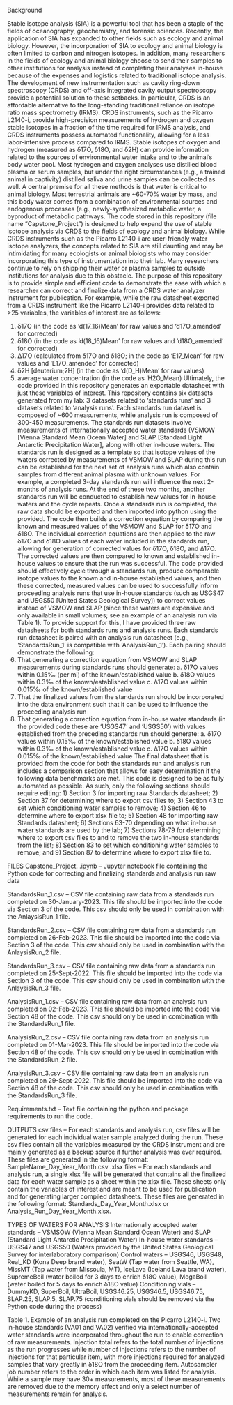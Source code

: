 Background

Stable isotope analysis (SIA) is a powerful tool that has been a staple of the fields of oceanography, geochemistry, and forensic sciences. Recently, the application of SIA has expanded to other fields such as ecology and animal biology. However, the incorporation of SIA to ecology and animal biology is often limited to carbon and nitrogen isotopes. In addition, many researchers in the fields of ecology and animal biology choose to send their samples to other institutions for analysis instead of completing their analyses in-house because of the expenses and logistics related to traditional isotope analysis. The development of new instrumentation such as cavity ring-down spectroscopy (CRDS) and off-axis integrated cavity output spectroscopy provide a potential solution to these setbacks. In particular, CRDS is an affordable alternative to the long-standing traditional reliance on isotope ratio mass spectrometry (IRMS). CRDS instruments, such as the Picarro L2140-i, provide high-precision measurements of hydrogen and oxygen stable isotopes in a fraction of the time required for IRMS analysis, and CRDS instruments possess automated functionality, allowing for a less labor-intensive process compared to IRMS.
	Stable isotopes of oxygen and hydrogen (measured as δ17O, δ18O, and δ2H) can provide information related to the sources of environmental water intake and to the animal’s body water pool. Most hydrogen and oxygen analyses use distilled blood plasma or serum samples, but under the right circumstances (e.g., a trained animal in captivity) distilled saliva and urine samples can be collected as well. A central premise for all these methods is that water is critical to animal biology. Most terrestrial animals are ~60-70% water by mass, and this body water comes from a combination of environmental sources and endogenous processes (e.g., newly-synthesized metabolic water, a byproduct of metabolic pathways.
	The code stored in this repository (file name “Capstone_Project”) is designed to help expand the use of stable isotope analysis via CRDS to the fields of ecology and animal biology. While CRDS instruments such as the Picarro L2140-i are user-friendly water isotope analyzers, the concepts related to SIA are still daunting and may be intimidating for many ecologists or animal biologists who may consider incorporating this type of instrumentation into their lab. Many researchers continue to rely on shipping their water or plasma samples to outside institutions for analysis due to this obstacle. The purpose of this repository is to provide simple and efficient code to demonstrate the ease with which a researcher can correct and finalize data from a CRDS water analyzer instrument for publication. For example, while the raw datasheet exported from a CRDS instrument like the Picarro L2140-i provides data related to >25 variables, the variables of interest are as follows: 
1)	δ17O (in the code as ‘d(17_16)Mean’ for raw values and ‘d17O_amended’ for corrected) 
2)	δ18O (in the code as ‘d(18_16)Mean’ for raw values and ‘d18O_amended’ for corrected)
3)	Δ17O (calculated from δ17O and δ18O; in the code as ‘E17_Mean’ for raw values and ‘E17O_amended’ for corrected)
4)	δ2H [deuterium;2H] (in the code as ‘d(D_H)Mean’ for raw values) 
5)	average water concentration (in the code as ‘H2O_Mean)
Ultimately, the code provided in this repository generates an exportable datasheet with just these variables of interest.
This repository contains six datasets generated from my lab: 3 datasets related to ‘standards runs’ and 3 datasets related to ‘analysis runs’. Each standards run dataset is composed of ~600 measurements, while analysis run is composed of 300-450 measurements. The standards run datasets involve measurements of internationally accepted water standards (VSMOW [Vienna Standard Mean Ocean Water] and SLAP [Standard Light Antarctic Precipitation Water], along with other in-house waters. The standards run is designed as a template so that isotope values of the waters corrected by measurements of VSMOW and SLAP during this run can be established for the next set of analysis runs which also contain samples from different animal plasma with unknown values. For example, a completed 3-day standards run will influence the next 2-months of analysis runs. At the end of these two months, another standards run will be conducted to establish new values for in-house waters and the cycle repeats. Once a standards run is completed, the raw data should be exported and then imported into python using the provided. The code then builds a correction equation by comparing the known and measured values of the VSMOW and SLAP for δ17O and δ18O. The individual correction equations are then applied to the raw δ17O and δ18O values of each water included in the standards run, allowing for generation of corrected values for δ17O, δ18O, and Δ17O. The corrected values are then compared to known and established in-house values to ensure that the run was successful. The code provided should effectively cycle through a standards run, produce comparable isotope values to the known and in-house established values, and then these corrected, measured values can be used to successfully inform proceeding analysis runs that use in-house standards (such as USGS47 and USGS50 [United States Geological Survey]) to correct values instead of VSMOW and SLAP (since these waters are expensive and only available in small volumes; see an example of an analysis run via Table 1). 
	To provide support for this, I have provided three raw datasheets for both standards runs and analysis runs. Each standards run datasheet is paired with an analysis run datasheet (e.g., ‘StandardsRun_1’ is compatible with ‘AnalysisRun_1’). Each pairing should demonstrate the following: 
1)	That generating a correction equation from VSMOW and SLAP measurements during standards runs should generate: 
a.	δ17O values within 0.15‰ (per mi) of the known/established value
b.	δ18O values within 0.3‰ of the known/established value
c.	Δ17O values within 0.015‰ of the known/established value
2)	That the finalized values from the standards run should be incorporated into the data environment such that it can be used to influence the proceeding analysis run
3)	That generating a correction equation from in-house water standards (in the provided code these are ‘USGS47’ and ‘USGS50’) with values established from the preceding standards run should generate: 
a.	δ17O values within 0.15‰ of the known/established value
b.	δ18O values within 0.3‰ of the known/established value
c.	Δ17O values within 0.015‰ of the known/established value
The final datasheet that is provided from the code for both the standards run and analysis run includes a comparison section that allows for easy determination if the following data benchmarks are met. 
	This code is designed to be as fully automated as possible. As such, only the following sections should require editing: 1) Section 3 for importing raw Standards datasheet; 2) Section 37 for determining where to export csv files to; 3) Section 43 to set which conditioning water samples to remove; 4) Section 46 to determine where to export xlsx file to; 5) Section 48 for importing raw Standards datasheet; 6) Sections 63-70 depending on what in-house water standards are used by the lab; 7) Sections 78-79 for determining where to export csv files to and to remove the two in-house standards from the list; 8) Section 83 to set which conditioning water samples to remove; and 9) Section 87 to determine where to export xlsx file to. 

FILES
Capstone_Project. .ipynb – Jupyter notebook file containing the Python code for correcting and finalizing standards and analysis run raw data

StandardsRun_1.csv – CSV file containing raw data from a standards run completed on 30-January-2023. This file should be imported into the code via Section 3 of the code. This csv should only be used in combination with the AnlaysisRun_1 file.

StandardsRun_2.csv – CSV file containing raw data from a standards run completed on 26-Feb-2023. This file should be imported into the code via Section 3 of the code. This csv should only be used in combination with the AnlaysisRun_2 file.

StandardsRun_3.csv – CSV file containing raw data from a standards run completed on 25-Sept-2022. This file should be imported into the code via Section 3 of the code. This csv should only be used in combination with the AnlaysisRun_3 file.

AnalysisRun_1.csv – CSV file containing raw data from an analysis run completed on 02-Feb-2023. This file should be imported into the code via Section 48 of the code. This csv should only be used in combination with the StandardsRun_1 file.

AnalysisRun_2.csv – CSV file containing raw data from an analysis run completed on 01-Mar-2023. This file should be imported into the code via Section 48 of the code. This csv should only be used in combination with the StandardsRun_2 file.

AnalysisRun_3.csv – CSV file containing raw data from an analysis run completed on 29-Sept-2022. This file should be imported into the code via Section 48 of the code. This csv should only be used in combination with the StandardsRun_3 file.

Requirements.txt – Text file containing the python and package requirements to run the code. 

OUTPUTS
csv.files – For each standards and analysis run, csv files will be generated for each individual water sample analyzed during the run. These csv files contain all the variables measured by the CRDS instrument and are mainly generated as a backup source if further analysis was ever required. These files are generated in the following format: SampleName_Day_Year_Month.csv 
.xlsx files – For each standards and analysis run, a single xlsx file will be generated that contains all the finalized data for each water sample as a sheet within the xlsx file. These sheets only contain the variables of interest and are meant to be used for publication and for generating larger compiled datasheets. These files are generated in the following format: Standards_Day_Year_Month.xlsx or Analysis_Run_Day_Year_Month.xlsx. 

TYPES OF WATERS FOR ANALYSIS 
Internationally accepted water standards – VSMSOW (Vienna Mean Standard Ocean Water) and SLAP (Standard Light Antarctic Precipitation Water)
In-house water standards – USGS47 and USGS50 (Waters provided by the United States Geological Survey for interlaboratory comparison)
Control waters – USGS46, USGS48, Real_KD (Kona Deep brand water), SeatW (Tap water from Seattle, WA), MissMT (Tap water from Missoula, MT), IceLava (Iceland Lava brand water), SupremeBoil (water boiled for 3 days to enrich δ18O value), MegaBoil (water boiled for 5 days to enrich δ18O value)
Conditioning vials – DummyKD, SuperBoil, UltraBoil, USGS46.25, USGS46.5, USGS46.75, SLAP.25, SLAP.5, SLAP.75 (conditioning vials should be removed via the Python code during the process)

Table 1. Example of an analysis run completed on the Picarro L2140-i. Two in-house standards (VA01 and VA02) verified via internationally-accepted water standards were incorporated throughout the run to enable correction of raw measurements. Injection total refers to the total number of injections as the run progresses while number of injections refers to the number of injections for that particular item, with more injections required for analyzed samples that vary greatly in δ18O from the proceeding item. Autosampler job number refers to the order in which each item was listed for analysis. While a sample may have 30+ measurements, most of these measurements are removed due to the memory effect and only a select number of measurements remain for analysis.

